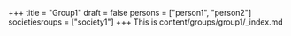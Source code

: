+++
title = "Group1"
draft = false
persons = ["person1", "person2"]
societiesroups = ["society1"]
+++
This is content/groups/group1/_index.md
